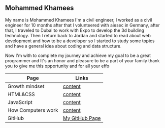 ## Mohammed Khamees

My name is Mohammed Khamees I'm a civil engineer, I worked as a civil engineer for 10 months after that I volunteered with aiesec in Germany,
after that, I traveled to Dubai to work with Expo to develop the 3d building technology.
Then I return back to Jordan and started to read about web development and how to be a developer so I started to study some topics and have a general idea about coding and data structure.

Now I'm with to complete my journey and achieve my goal to be a great programmer and It's an honor and pleasure to be a part of your family thank you to give me this opportunity and for all your effo

| Page               | Links                                                                |
| ------------------ | -------------------------------------------------------------------- |
| Growth mindset     | [content](https://mohammed-khamees.github.io/reading-notes/Read1)    |
| HTML&CSS           | [content](https://mohammed-khamees.github.io/reading-notes/ReadHtml) |
| JavaScript         | [content](https://mohammed-khamees.github.io/reading-notes/ReadJS)   |
| How Computers work | [content](https://mohammed-khamees.github.io/reading-notes/ReadHCW)  |
| GitHub             | [My GitHub Page](https://github.com/mohammed-khamees)                |
